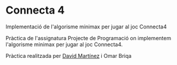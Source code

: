 # Connecta 4
Implementació de l'algorisme minimax per jugar al joc Connecta4

Pràctica de l'assignatura Projecte de Programació on implementem l'algorisme minimax per jugar al joc Connecta4.

Pràctica realitzada per [David Martínez](https://github.com/Davichuelo) i Omar Briqa
